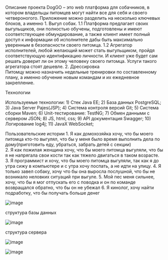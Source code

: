 Описание проекта
DogGO – это web платформа для собачников, в котором владельцы питомцев могут найти все для себя и своего четвероногого. Приложение можно разделить на несколько ключевых блоков, а именно 
    1. Выгул собак.
        1.1 Платформа предлагает своих выгульщиков, они полностью обучены, подготовлены и имеют соответствующее обмундирование, а также клиент имеет полный доступ к информации об исполнителе дабы быть максимально уверенным в безопасности своего питомца.
        1.2  Агрегатор исполнителей, любой желающий может стать выгульщиком, 
пройдя соответствующую идентификацию личности. И клиент уже будет сам решать доверит ли он этому человеку своего питомца. Услуги такого агрегатора стоят дешевле.
    2. Дрессировка  
      Питомцу можно назначить недельные тренировки по составленному плану,
а именно обучение новым командам и их ежедневное закрепление.




Технологии

 Используемые технологии: 1) Стек Java EE; 2) База данных PostgreSQL; 3) Java Server Pajes(JSP); 4) Система контроля версий Git; 5) Система сборки Maven;
    6) Unit-тестирование: TestNG; 7) Обмен данными с сервером JSON; 8) JS, html, css; 9) API документация Swagger; 10) Логирование log4j; 11) JavaX WebSocket; 



 Пользовательские истории
    1. Я как домохозяйка хочу, что бы моего питомца кто-то выгулял, что бы у меня было время выполнить дела по дому(приготовить еду, убраться, забрать детей с секции)  
    2. Я как пожилая женщина хочу, что бы моего питомца выгуляли, что бы я не напрягала свои кости так как тяжело двигаться в таком возрасте.
    3. Я программист и хочу, что бы моего питомца выгуляли, так как я до утра сижу в компьютере и с утра хочу поспать, а не идти на улицу.
    4. Я только завел собаку, хочу что бы она выросла послушной, что бы не возникало неловких ситуаций при выгуле. 
    5. Мой пес меня сильнее, хочу, что бы я мог отпускать его с поводка и он по команде возвращался обратно, что бы он не убежал
    6. Я кинолог, хочу найти подработку, что бы получать больше денег
    
    

![image](https://github.com/mahhis/DogGO/assets/69684745/023c2192-6a5c-45f8-9c49-8511ce32a473)



структура базы данных

![image](https://github.com/mahhis/DogGO/assets/69684745/adf2ce38-0ab8-4221-bba9-51de107f43eb)

структура сервера
 

![image](https://github.com/mahhis/DogGO/assets/69684745/b554f241-7fa1-4803-a495-3bdbbf31471f)

![image](https://github.com/mahhis/DogGO/assets/69684745/ca0d45ca-b7a5-48c4-aca3-cf2149d2106b)




